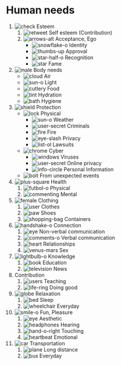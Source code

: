 # Human needs

[check]: https://raw.githubusercontent.com/encharm/Font-Awesome-SVG-PNG/master/black/png/16/check.png
[snowflake-o]: https://raw.githubusercontent.com/encharm/Font-Awesome-SVG-PNG/master/black/png/16/snowflake-o.png
[thumbs-up]: https://raw.githubusercontent.com/encharm/Font-Awesome-SVG-PNG/master/black/png/16/thumbs-up.png
[star-half-o]: https://raw.githubusercontent.com/encharm/Font-Awesome-SVG-PNG/master/black/png/16/star-half-o.png
[star]: https://raw.githubusercontent.com/encharm/Font-Awesome-SVG-PNG/master/black/png/16/star.png
[cloud]: https://raw.githubusercontent.com/encharm/Font-Awesome-SVG-PNG/master/black/png/16/cloud.png
[lightbulb-o]: https://raw.githubusercontent.com/encharm/Font-Awesome-SVG-PNG/master/black/png/16/lightbulb-o.png
[cutlery]: https://raw.githubusercontent.com/encharm/Font-Awesome-SVG-PNG/master/black/png/16/cutlery.png
[tint]: https://raw.githubusercontent.com/encharm/Font-Awesome-SVG-PNG/master/black/png/16/tint.png
[shield]: https://raw.githubusercontent.com/encharm/Font-Awesome-SVG-PNG/master/black/png/16/shield.png
[lock]: https://raw.githubusercontent.com/encharm/Font-Awesome-SVG-PNG/master/black/png/16/lock.png
[sun-o]: https://raw.githubusercontent.com/encharm/Font-Awesome-SVG-PNG/master/black/png/16/sun-o.png
[fire]: https://raw.githubusercontent.com/encharm/Font-Awesome-SVG-PNG/master/black/png/16/fire.png
[list-ol]: https://raw.githubusercontent.com/encharm/Font-Awesome-SVG-PNG/master/black/png/16/list-ol.png
[chrome]: https://raw.githubusercontent.com/encharm/Font-Awesome-SVG-PNG/master/black/png/16/chrome.png
[windows]: https://raw.githubusercontent.com/encharm/Font-Awesome-SVG-PNG/master/black/png/16/windows.png
[user-secret]: https://raw.githubusercontent.com/encharm/Font-Awesome-SVG-PNG/master/black/png/16/user-secret.png
[info-circle]: https://raw.githubusercontent.com/encharm/Font-Awesome-SVG-PNG/master/black/png/16/info-circle.png
[bolt]: https://raw.githubusercontent.com/encharm/Font-Awesome-SVG-PNG/master/black/png/16/bolt.png
[plus-square]: https://raw.githubusercontent.com/encharm/Font-Awesome-SVG-PNG/master/black/png/16/plus-square.png
[futbol-o]: https://raw.githubusercontent.com/encharm/Font-Awesome-SVG-PNG/master/black/png/16/futbol-o.png
[commenting]: https://raw.githubusercontent.com/encharm/Font-Awesome-SVG-PNG/master/black/png/16/commenting.png
[shopping-bag]: https://raw.githubusercontent.com/encharm/Font-Awesome-SVG-PNG/master/black/png/16/shopping-bag.png
[comments]: https://raw.githubusercontent.com/encharm/Font-Awesome-SVG-PNG/master/black/png/16/comments.png
[venus-mars]: https://raw.githubusercontent.com/encharm/Font-Awesome-SVG-PNG/master/black/png/16/venus-mars.png
[heart]: https://raw.githubusercontent.com/encharm/Font-Awesome-SVG-PNG/master/black/png/16/heart.png
[comments-o]: https://raw.githubusercontent.com/encharm/Font-Awesome-SVG-PNG/master/black/png/16/comments-o.png
[eye]: https://raw.githubusercontent.com/encharm/Font-Awesome-SVG-PNG/master/black/png/16/eye.png
[eye-slash]: https://raw.githubusercontent.com/encharm/Font-Awesome-SVG-PNG/master/black/png/16/eye-slash.png
[book]: https://raw.githubusercontent.com/encharm/Font-Awesome-SVG-PNG/master/black/png/16/book.png
[television]: https://raw.githubusercontent.com/encharm/Font-Awesome-SVG-PNG/master/black/png/16/television.png
[users]: https://raw.githubusercontent.com/encharm/Font-Awesome-SVG-PNG/master/black/png/16/users.png
[life-ring]: https://raw.githubusercontent.com/encharm/Font-Awesome-SVG-PNG/master/black/png/16/life-ring.png
[globe]: https://raw.githubusercontent.com/encharm/Font-Awesome-SVG-PNG/master/black/png/16/globe.png
[bed]: https://raw.githubusercontent.com/encharm/Font-Awesome-SVG-PNG/master/black/png/16/bed.png
[smile-o]: https://raw.githubusercontent.com/encharm/Font-Awesome-SVG-PNG/master/black/png/16/smile-o.png
[male]: https://raw.githubusercontent.com/encharm/Font-Awesome-SVG-PNG/master/black/png/16/male.png
[user]: https://raw.githubusercontent.com/encharm/Font-Awesome-SVG-PNG/master/black/png/16/user.png
[headphones]: https://raw.githubusercontent.com/encharm/Font-Awesome-SVG-PNG/master/black/png/16/headphones.png
[hand-o-right]: https://raw.githubusercontent.com/encharm/Font-Awesome-SVG-PNG/master/black/png/16/hand-o-right.png
[heartbeat]: https://raw.githubusercontent.com/encharm/Font-Awesome-SVG-PNG/master/black/png/16/heartbeat.png
[car]: https://raw.githubusercontent.com/encharm/Font-Awesome-SVG-PNG/master/black/png/16/car.png
[bus]: https://raw.githubusercontent.com/encharm/Font-Awesome-SVG-PNG/master/black/png/16/bus.png
[plane]: https://raw.githubusercontent.com/encharm/Font-Awesome-SVG-PNG/master/black/png/16/plane.png
[wheelchair]: https://raw.githubusercontent.com/encharm/Font-Awesome-SVG-PNG/master/black/png/16/wheelchair.png
[handshake-o]: https://raw.githubusercontent.com/encharm/Font-Awesome-SVG-PNG/master/black/png/16/handshake-o.png
[bath]: https://raw.githubusercontent.com/encharm/Font-Awesome-SVG-PNG/master/black/png/16/bath.png
[female]: https://raw.githubusercontent.com/encharm/Font-Awesome-SVG-PNG/master/black/png/16/female.png
[retweet]: https://raw.githubusercontent.com/encharm/Font-Awesome-SVG-PNG/master/black/png/16/retweet.png
[arrows-alt]: https://raw.githubusercontent.com/encharm/Font-Awesome-SVG-PNG/master/black/png/16/arrows-alt.png
[paw]: https://raw.githubusercontent.com/encharm/Font-Awesome-SVG-PNG/master/black/png/16/paw.png

1. ![check] Esteem
	1. ![retweet] Self esteem (Contribution)
	2. ![arrows-alt] Acceptance, Ego
		- ![snowflake-o] Identity
		- ![thumbs-up] Approval
		- ![star-half-o] Recognition
		- ![star] Fame
2. ![male] Body needs
	- ![cloud] Air
	- ![sun-o] Light
	- ![cutlery] Food
	- ![tint] Hydration
	- ![bath] Hygiene
3. ![shield] Protection
	- ![lock] Physical
		- ![sun-o] Weather
		- ![user-secret] Criminals
		- ![fire] Fire
		- ![eye-slash] Privacy
		- ![list-ol] Lawsuits
	- ![chrome] Cyber
		- ![windows] Viruses
		- ![user-secret] Online privacy
		- ![info-circle] Personal Information
	- ![bolt] From unexpected events
4. ![plus-square] Health
	1. ![futbol-o] Physical
	2. ![commenting] Mental
5. ![female] Clothing
	1. ![user] Clothes
	2. ![paw] Shoes
	3. ![shopping-bag] Containers
6. ![handshake-o] Connection
    1. ![eye] Non-verbal communication
    2. ![comments-o] Verbal communication
    3. ![heart] Relationships
    4. ![venus-mars] Sex
7. ![lightbulb-o] Knowledge
	1. ![book] Education
	2. ![television] News
8. Contribution
	1. ![users] Teaching
	2. ![life-ring] Doing good
9. ![globe] Relaxation
	1. ![bed] Sleep
	2. ![wheelchair] Everyday
10. ![smile-o] Fun, Pleasure
    1. ![eye] Aesthetic
    2. ![headphones] Hearing
    3. ![hand-o-right] Touching
    4. ![heartbeat] Emotional
11. ![car] Transportation
    1. ![plane] Long distance
	2. ![bus] Everyday
